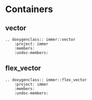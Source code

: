 Containers
==========

vector
------

```eval_rst
.. doxygenclass:: immer::vector
    :project: immer
    :members:
    :undoc-members:
```

flex_vector
-----------

```eval_rst
.. doxygenclass:: immer::flex_vector
    :project: immer
    :members:
    :undoc-members:
```
